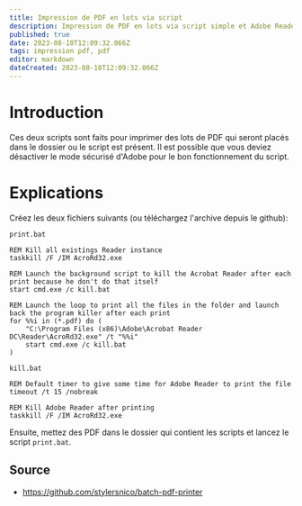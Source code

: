 ```yaml
---
title: Impression de PDF en lots via script
description: Impression de PDF en lots via script simple et Adobe Reader ou Acrobat
published: true
date: 2023-08-10T12:09:32.066Z
tags: impression pdf, pdf
editor: markdown
dateCreated: 2023-08-10T12:09:32.066Z
---
```


# Introduction

Ces deux scripts sont faits pour imprimer des lots de PDF qui seront placés dans le dossier ou le script est présent.
Il est possible que vous deviez désactiver le mode sécurisé d'Adobe pour le bon fonctionnement du script.



# Explications

Créez les deux fichiers suivants (ou téléchargez l'archive depuis le github):

`print.bat`
```batch
REM Kill all existings Reader instance
taskkill /F /IM AcroRd32.exe

REM Launch the background script to kill the Acrobat Reader after each print because he don't do that itself
start cmd.exe /c kill.bat

REM Launch the loop to print all the files in the folder and launch back the program killer after each print
for %%i in (*.pdf) do (
    "C:\Program Files (x86)\Adobe\Acrobat Reader DC\Reader\AcroRd32.exe" /t "%%i"
	start cmd.exe /c kill.bat
)
```

`kill.bat`
```batch
REM Default timer to give some time for Adobe Reader to print the file
timeout /t 15 /nobreak

REM Kill Adobe Reader after printing
taskkill /F /IM AcroRd32.exe
```

Ensuite, mettez des PDF dans le dossier qui contient les scripts et lancez le script `print.bat`.

## Source
- https://github.com/stylersnico/batch-pdf-printer